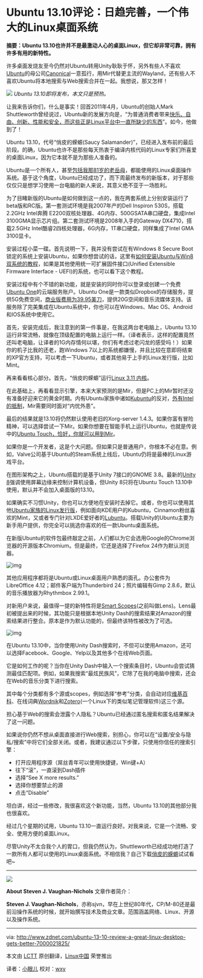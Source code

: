 Ubuntu 13.10评论：日趋完善，一个伟大的Linux桌面系统
=============================================

**摘要：Ubuntu 13.10也许并不是最激动人心的桌面Linux，但它却非常可靠，拥有许多有用的新特性。**

许多桌面发烧友至今仍然对Ubuntu转用Unity耿耿于怀，另外有些人不喜欢[Ubuntu][2]的母公司[Canonical][1]一意孤行，用Mir代替更主流的Wayland，还有些人不喜欢Ubuntu将本地搜索与Web搜索合并在一起。我想说，那又怎样！

![](http://cdn-static.zdnet.com/i/r/story/70/00/021825/ubuntu-1310-saucy-salamander-620x349.jpg)
*Ubuntu 13.10即将发布，本文只是预热。*

让我来告诉你们，什么是事实！回首2011年4月，Ubuntu的创始人Mark Shuttleworth曾经说过，Ubuntu新的发展方向是，“为普通消费者带来[快乐、自由、创新、性能和安全，而这些正是Linux平台中一直所缺少的东西][3]”。如今，他做到了！

Ubuntu 13.10，代号“俏皮的蝾螈(Saucy Salamander)”，已经进入发布前的最后阶段。的确，Ubuntu也许不是那些每天热衷于编译内核代码的Linux专家们所喜爱的桌面Linux，因为它本就不是为那些人准备的。

Ubuntu是一个所有人，甚至[包括我那81岁的老岳母][3-1]，都能使用的Linux桌面操作系统。基于这个角度，Ubuntu已经成功了，而下周最终发布的新版本，对于那些仅仅只是想学习使用一台电脑的新人来说，其意义绝不亚于一场胜利。

为了目睹新版的Ubuntu是如何做到这一点的，我在两套系统上分别安装运行了beta版和RC版。第一套测试环境是我2007年产的Dell Inspiron 530S，搭载2.2GHz Intel奔腾 E2200双核处理器、4G内存、500GSATA串口硬盘，集成Intel 3100GMA显示芯片组。第二套测试环境是2008年入手的Gateway DX4710，搭载2.5GHz Intel酷睿2四核处理器，6G内存，1T串口硬盘，同样集成了Intel GMA 3100显卡。

安装过程小菜一碟。首先说明一下，我并没有尝试在有Windows 8 Secure Boot锁定的系统上安装Ubuntu，如果你想尝试的话，这里有[如何安装Ubuntu与Win8双系统的教程][4]，如果是其他使用统一可扩展固件接口(Unified Extensible Firmware Interface - UEFI)的系统，也可以看下这个教程。

安装过程中有个不错的新功能，就是安装的同时你可以登录或创建一个免费[Ubuntu One][5]的云端服务账户。Ubuntu One是一款类似Dropbox的存储服务，提供5G免费空间，[商业版费用为39.95美刀][6]，提供20G空间和音乐流媒体支持。该服务除了完美集成在Ubuntu系统中，你也可以在Windows、Mac OS、Android和IOS系统中使用它。

首先，安装完成后，我注意到的第一件事是，在我这两台老电脑上，Ubuntu 13.10运行非常流畅，就像在顶级配置的电脑上运行一样。（译者表示，这样的配置竟然还叫老电脑，让译者的1G内存情何以堪，你们有考虑过老闪龙的感受吗！）如果你的机子比我的还老，跑Windows 7以上的系统都嫌慢，并且比较在意即将结束的XP官方支持，可以考虑一下Ubuntu，或者其他易于上手的Linux发行版，比如Mint。

再来看看核心部分。首先，“俏皮的蝾螈”运行[Linux 3.11 内核][7]。

在此基础上，再看看显示引擎，本来大家预测的是Mir，但是PC上的Mir暂时还没有准备好迎来它的黄金时期。内有Ubuntu家族中诸如[Kubuntu][8]的反对，[外有Intel的抵制][9]，Mir需要同时面对“内忧外患”。

最后的结果就是13.10将仍然默认使用老旧的Xorg-server 1.4.3。如果你富有冒险精神，可以选择尝试一下Mir。如果你想要在智能手机上运行Ubuntu，也就是传说中的[Ubuntu Touch，恰好，你就可以用到Mir][10]。

如果你是一个开发者，这是个大问题。但如果只是普通用户，你根本不必在意。例如，Valve公司基于Ubuntu的Steam系统上线后，Ubuntu仍将是最棒的Linux游戏平台。

在图形架构之上，Ubuntu搭载的是基于Unity 7接口的GNOME 3.8。最新的[Unity 8][11]强调使用屏幕边缘来控制计算机设备，但Unity 8只将在Ubuntu Touch 13.10中使用，默认并不会加入桌面版的13.10。

如果确实不习惯Unity，你也可以方便地在安装时去掉它。或者，你也可以使用其他[Ubuntu家族的Linux发行版][12]，例如面向KDE用户的Kubuntu，Cinnamon粉丝喜欢的Mint，又或者专门针对LXDE爱好者的[Lubuntu][13]。搭载Unity的Ubuntu主要为新手用户提供，你完全可以挑选你喜欢的任一款Ubuntu桌面系统。

在新版Ubuntu的软件包最终敲定之前，人们都以为它会选用Google的Chrome浏览器的开源版本Chromium。但是最终，它还是选择了Firefox 24作为默认浏览器。

![img](http://cdn-static.zdnet.com/i/r/story/70/00/021826/08ubuntu1310-620x.png?hash=ZJDlAzAyMG)

其他应用程序都将是Ubuntu或Linux桌面用户熟悉的面孔。办公套件为LibreOffice 4.12；邮件客户端为Thunderbird 24；照片编辑有Gimp 2.8.6，默认的音乐播放器为Rhythmbox 2.99.1。

对新用户来说，最值得一提的新特性将是[Smart Scopes][14](之前叫做Lens)。Lens最初被提出来的时候，其功能只是根据本地Unity Dash的搜索结果对Amazon的搜索结果进行整合。原本是作为默认功能的，但最终该特性被改为了可选。

![img](http://cdn-static.zdnet.com/i/r/story/70/00/021826/05ubuntu1310-620x.png?hash=ZmN2LJMwLG)

在Ubuntu 13.10中，当你使用Unity Dash搜索时，不但可以使用Amazon，还可以选择Facebook、Google、Yelp以及其他多个在线Web页面。

它是如何工作的呢？当你在Unity Dash中输入一个搜索条目时，Ubuntu会尝试猜测最佳匹配项。例如，如果我搜索“最炫民族风”，它除了在我的电脑中搜索，还会在Web的音乐分类下进行搜索。

其中每个分类都有多个源或scopes，例如选择“参考”分类，会自动对应[维基百科][15]、在线词典[Wordnik][16]和[Zotero][17](一个Linux下的类似笔记管理软件)这三个源。

担心基于Web的搜索会泄露个人隐私？Ubuntu已经通过匿名搜索和匿名结果解决了这一问题。

如果说你仍然不想从桌面直接进行Web搜索，别担心，你可以在“设置/安全与隐私/搜索”中将它们全部关闭。或者，我建议通过以下步骤，只使用你信任的搜索引擎：

- 打开应用程序源（屌丝青年可以使用快捷键，Win键+A）
- 往下“滚”，一直滚到Dash插件
- 选择“See X more results.”
- 选择你想要禁止的源
- 点击“Disable”

坦白讲，经过一些修改，我很喜欢这个新功能，当然，Ubuntu 13.10的其他部分我也很喜欢。

经过几个星期的试用，Ubuntu 13.10一直运行良好。对我来说，它是一个流畅、安全、使用方便的桌面Linux。

尽管Unity不太合我个人的胃口，但我仍然认为，Shuttleworth已经成功地打造了一款所有人都可以使用的Linux桌面系统。不相信我？自己下载[俏皮的蝾螈][18]试试看吧~

--------------------------------------------------------------------------------

![](http://cdn-static.zdnet.com/i/r/author/steven-j-vaughan-nichols-140x105.jpg)

**About Steven J. Vaughan-Nichols**
文章作者简介：

**Steven J. Vaughan-Nichols**，亦称sjvn，早在上世纪80年代，CP/M-80还是最前沿操作系统的时候，就开始撰写技术及商业文章。范围涵盖网络、Linux、开源以及操作系统。

--------------------------------------------------------------------------------

via: http://www.zdnet.com/ubuntu-13-10-review-a-great-linux-desktop-gets-better-7000021825/

本文由 [LCTT](https://github.com/LCTT/TranslateProject) 原创翻译，[Linux中国](http://linux.cn/) 荣誉推出

译者：[小眼儿](https://github.com/tinyeyeser) 校对：[wxy](https://github.com/wxy)

[1]:http://www.canonical.com/
[2]:http://www.ubuntu.com/
[3]:http://www.markshuttleworth.com/archives/671
[3-1]:http://www.zdnet.com/blog/open-source/if-my-mother-in-law-can-use-ubuntu-linux-anyone-can/10802
[4]:https://help.ubuntu.com/community/UEFI
[5]:https://one.ubuntu.com/
[6]:https://one.ubuntu.com/services
[7]:https://www.google.com/search?q=site:www.zdnet.com+Linuix+3.11
[8]:http://www.kubuntu.org/
[9]:http://cgit.freedesktop.org/xorg/driver/xf86-video-intel/commit/?id=58a7611
[10]:https://wiki.ubuntu.com/Mir/13.10/NoDefaultQ%26A
[11]:http://www.jonobacon.org/2013/08/27/ubuntu-in-a-nutshell-unity-and-convergence/
[12]:http://www.ubuntu.com/about/about-ubuntu/derivatives
[13]:https://wiki.ubuntu.com/Lubuntu
[14]:http://askubuntu.com/questions/310660/what-are-smart-scopes
[15]:http://www.wikipedia.org/
[16]:http://www.wordnik.com/
[17]:http://www.zotero.org/
[18]:http://releases.ubuntu.com/saucy
